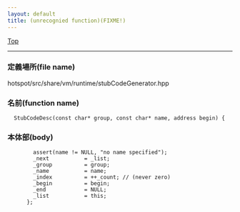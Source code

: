 ```yaml
---
layout: default
title: (unrecognied function)(FIXME!)
---
```

[Top](../index.html)

--- 
### 定義場所(file name)
hotspot/src/share/vm/runtime/stubCodeGenerator.hpp

### 名前(function name)
```
  StubCodeDesc(const char* group, const char* name, address begin) {
```

### 本体部(body)
```
	    assert(name != NULL, "no name specified");
	    _next           = _list;
	    _group          = group;
	    _name           = name;
	    _index          = ++_count; // (never zero)
	    _begin          = begin;
	    _end            = NULL;
	    _list           = this;
	  };
	
```


